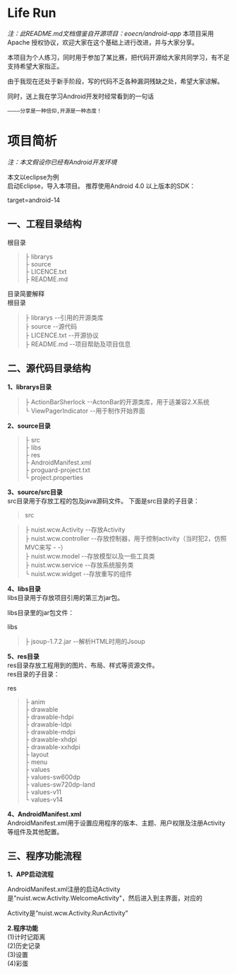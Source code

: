 Life Run
=========
  *注：此README.md文档借鉴自开源项目：eoecn/android-app*
本项目采用 Apache 授权协议，欢迎大家在这个基础上进行改进，并与大家分享。

本项目为个人练习，同时用于参加了某比赛，把代码开源给大家共同学习，有不足支持希望大家指正。

由于我现在还处于新手阶段，写的代码不乏各种漏洞残缺之处，希望大家谅解。

同时，送上我在学习Android开发时经常看到的一句话

	————分享是一种信仰,开源是一种态度！

  
# **项目简析** #

  *注：本文假设你已经有Android开发环境*

  本文以eclipse为例<br>
  启动Eclipse，导入本项目。
  推荐使用Android 4.0 以上版本的SDK：<br>
  
  target=android-14

## **一、工程目录结构** ##
根目录<br>
>├ librarys <br>
>├ source  <br> 
>├ LICENCE.txt <br>
>├ README.md <br>

目录简要解释<br>
根目录<br>
>├ librarys --引用的开源类库 <br>
>├ source --源代码 <br> 
>├ LICENCE.txt --开源协议 <br>
>├ README.md --项目帮助及项目信息 <br>

## **二、源代码目录结构** ##

**1、librarys目录** <br>
>├ ActionBarSherlock --ActonBar的开源类库，用于适兼容2.X系统 <br>
>└ ViewPagerIndicator --用于制作开始界面 <br>

**2、source目录** <br>
>├ src  <br> 
>├ libs <br>
>├ res <br>
>├ AndroidManifest.xml <br>
>├ proguard-project.txt <br>
>└ project.properties <br>

**3、source/src目录** <br>
src目录用于存放工程的包及java源码文件。
下面是src目录的子目录：

> src <br>

>├ nuist.wcw.Activity --存放Activity <br>
>├ nuist.wcw.controller --存放控制器，用于控制activity（当时犯2，仿照MVC来写 - -） <br>
>├ nuist.wcw.model --存放模型以及一些工具类 <br>
>├ nuist.wcw.service --存放系统服务类 <br>
>└ nuist.wcw.widget --存放重写的组件 <br>

**4、libs目录** <br>
libs目录用于存放项目引用的第三方jar包。

libs目录里的jar包文件：

libs
>├ jsoup-1.7.2.jar --解析HTML时用的Jsoup<br>

**5、res目录** <br>
res目录存放工程用到的图片、布局、样式等资源文件。<br>
res目录的子目录：<br>

res <br>
>├ anim <br>
>├ drawable <br>
>├ drawable-hdpi <br>
>├ drawable-ldpi <br>
>├ drawable-mdpi <br>
>├ drawable-xhdpi <br>
>├ drawable-xxhdpi <br>
>├ layout <br>
>├ menu <br>
>├ values <br>
>├ values-sw600dp <br>
>├ values-sw720dp-land <br>
>├ values-v11 <br>
>└ values-v14 <br>

**4、AndroidManifest.xml**<br>
AndroidManifest.xml用于设置应用程序的版本、主题、用户权限及注册Activity等组件及其他配置。

## **三、程序功能流程** ##
**1、APP启动流程**

AndroidManifest.xml注册的启动Activity是"nuist.wcw.Activity.WelcomeActivity"，然后进入到主界面，对应的

Activity是“nuist.wcw.Activity.RunActivity”


**2.程序功能**<br>
 (1)计时记距离<br>
 (2)历史记录<br>
 (3)设置<br>
 (4)彩蛋<br>
